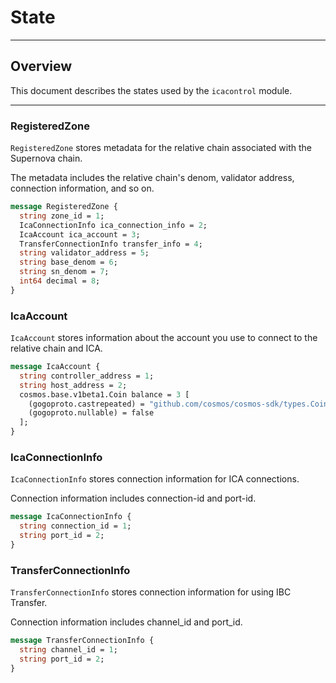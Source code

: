 # State

---

## Overview
This document describes the states used by the `icacontrol` module.

---

### RegisteredZone

`RegisteredZone` stores metadata for the relative chain associated with the Supernova chain. 

The metadata includes the relative chain's denom, validator address, connection information, and so on.

```protobuf
message RegisteredZone {
  string zone_id = 1;
  IcaConnectionInfo ica_connection_info = 2;
  IcaAccount ica_account = 3;
  TransferConnectionInfo transfer_info = 4;
  string validator_address = 5;
  string base_denom = 6;
  string sn_denom = 7;
  int64 decimal = 8;
}
```

### IcaAccount

`IcaAccount` stores information about the account you use to connect to the relative chain and ICA.

```protobuf
message IcaAccount {
  string controller_address = 1;
  string host_address = 2;
  cosmos.base.v1beta1.Coin balance = 3 [
    (gogoproto.castrepeated) = "github.com/cosmos/cosmos-sdk/types.Coins",
    (gogoproto.nullable) = false
  ];
}

```

### IcaConnectionInfo

`IcaConnectionInfo` stores connection information for ICA connections. 

Connection information includes connection-id and port-id.

```protobuf
message IcaConnectionInfo {
  string connection_id = 1;
  string port_id = 2;
}
```

### TransferConnectionInfo

`TransferConnectionInfo` stores connection information for using IBC Transfer.

Connection information includes channel_id and port_id.

```protobuf
message TransferConnectionInfo {
  string channel_id = 1;
  string port_id = 2;
}
```